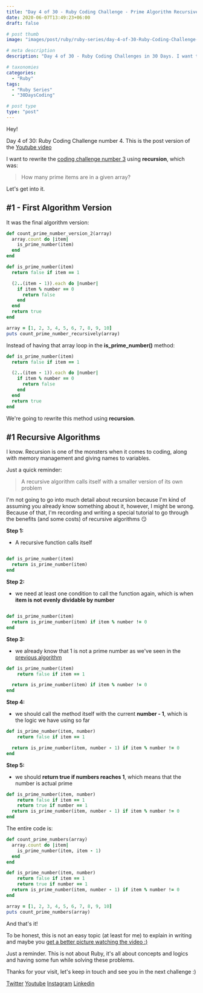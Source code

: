 ```yaml
---
title: "Day 4 of 30 - Ruby Coding Challenge - Prime Algorithm Recursively"
date: 2020-06-07T13:49:23+06:00
draft: false

# post thumb
image: "images/post/ruby/ruby-series/day-4-of-30-Ruby-Coding-Challenge-prime-algorithm-recursively.png"

# meta description
description: "Day 4 of 30 - Ruby Coding Challenges in 30 Days. I want to rewrite the previous coding challenge using recursion, which was counting how many items are in a given array"

# taxonomies
categories: 
  - "Ruby"
tags:
  - "Ruby Series"
  - "30DaysCoding"

# post type
type: "post"
---
```


Hey!

Day 4 of 30: Ruby Coding Challenge number 4. This is the post version of the [Youtube video](https://www.youtube.com/watch?v=cO9dNVzjz8c)

I want to rewrite the [coding challenge number 3](https://www.youtube.com/watch?v=Y3W64fXmfkw) using **recursion**, which was:

> How many prime items are in a given array?

Let's get into it.

## #1 - First Algorithm Version

It was the final algorithm version:

```ruby
def count_prime_number_version_2(array)
  array.count do |item|
    is_prime_number(item)
  end
end

def is_prime_number(item)
  return false if item == 1

  (2..(item - 1)).each do |number|
    if item % number == 0
      return false
    end
  end
  return true
end

array = [1, 2, 3, 4, 5, 6, 7, 8, 9, 10]
puts count_prime_number_recursively(array)
```

Instead of having that array loop in the **is_prime_number()** method:

```ruby
def is_prime_number(item)
  return false if item == 1

  (2..(item - 1)).each do |number|
    if item % number == 0
      return false
    end
  end
  return true
end
```

We're going to rewrite this method using **recursion**.

## #1 Recursive Algorithms

I know. Recursion is one of the monsters when it comes to coding, along with memory management and giving names to variables.

Just a quick reminder:

> A recursive algorithm calls itself with a smaller version of its own problem

I'm not going to go into much detail about recursion because I'm kind of assuming you already know something about it, however, I might be wrong. Because of that, I'm recording and writing a special tutorial to go through the benefits (and some costs) of recursive algorithms 😏

**Step 1:**

- A recursive function calls itself

```ruby

def is_prime_number(item)
  return is_prime_number(item)
end
```

**Step 2:**

- we need at least one condition to call the function again, which is when **item is not evenly dividable by number**

```ruby

def is_prime_number(item)
  return is_prime_number(item) if item % number != 0
end
```

**Step 3:**

- we already know that 1 is not a prime number as we've seen in the [previous algorithm](https://www.youtube.com/watch?v=Y3W64fXmfkw)

```ruby
def is_prime_number(item)
	return false if item == 1

  return is_prime_number(item) if item % number != 0
end
```

**Step 4:**

- we should call the method itself with the current **number - 1**, which is the logic we have using so far

```ruby
def is_prime_number(item, number)
	return false if item == 1

  return is_prime_number(item, number - 1) if item % number != 0
end
```

**Step 5:**

- we should **return true if numbers reaches 1**, which means that the number is actual prime

```ruby
def is_prime_number(item, number)
	return false if item == 1
	return true if number == 1
  return is_prime_number(item, number - 1) if item % number != 0
end
```

The entire code is:

```ruby
def count_prime_numbers(array)
  array.count do |item|
    is_prime_number(item, item - 1)
  end
end

def is_prime_number(item, number)
	return false if item == 1
	return true if number == 1
  return is_prime_number(item, number - 1) if item % number != 0
end

array = [1, 2, 3, 4, 5, 6, 7, 8, 9, 10]
puts count_prime_numbers(array)
```

And that's it!

To be honest, this is not an easy topic (at least for me) to explain in writing and maybe you [get a better picture watching the video :)](https://www.youtube.com/watch?v=cO9dNVzjz8c)

Just a reminder. This is not about Ruby, it's all about concepts and logics and having some fun while solving these problems.

Thanks for your visit, let's keep in touch and see you in the next challenge :)

[Twitter](https://twitter.com/_alex_gama/)
[Youtube](https://www.youtube.com/channel/UCn09BXJXOCPLARsqNvxEFuw?view_as=subscriber/)
[Instagram](https://www.instagram.com/_alex_gama)
[Linkedin](https://www.linkedin.com/in/alexandregama/)